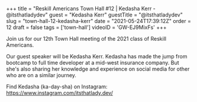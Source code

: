 +++
title = "Reskill Americans Town Hall #12 |  Kedasha Kerr - @itsthatladydev"
guest = "Kedasha Kerr"
guestTitle = "@itsthatladydev"
slug = "town-hall-12-kedasha-kerr"
date = "2021-05-24T17:39:12Z"
order = 12
draft = false
tags = ['town-hall']
videoID = 'GW-EJ9MixFs'
+++

Join us for our 12th Town Hall meeting of the 2021 class of Reskill Americans.

Our guest speaker will be Kedasha Kerr.  Kedasha has made the jump from bootcamp to full time developer at a mid-west insurance company.  But she's also sharing her knowledge and experience on social media for other who are on a similar journey.

Find Kedasha (ka-day-sha) on Instagram:  https://www.instagram.com/itsthatlady.dev/
